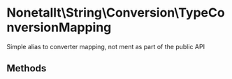 # Nonetallt\String\Conversion\TypeConversionMapping


 Simple alias to converter mapping, not ment as part of the public API



## Methods

```php

```
